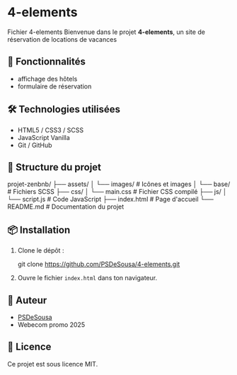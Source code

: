 # 4-elements
Fichier 4-elements
Bienvenue dans le projet **4-elements**, un site de réservation de locations de vacances

## 🚀 Fonctionnalités

- affichage des hôtels
- formulaire de réservation

## 🛠️ Technologies utilisées

- HTML5 / CSS3 / SCSS
- JavaScript Vanilla
- Git / GitHub

## 📂 Structure du projet

projet-zenbnb/
├── assets/
│   └── images/             # Icônes et images
│   └── base/               # Fichiers SCSS
├── css/
│   └── main.css            # Fichier CSS compilé
├── js/
│   └── script.js           # Code JavaScript
├── index.html              # Page d'accueil
└── README.md               # Documentation du projet
## 📦 Installation

1. Clone le dépôt :
   
   git clone https://github.com/PSDeSousa/4-elements.git
   
2. Ouvre le fichier `index.html` dans ton navigateur.



## 🙌 Auteur

- [PSDeSousa](https://github.com/PSDeSousa)
- Webecom promo 2025


## 📄 Licence

Ce projet est sous licence MIT.
